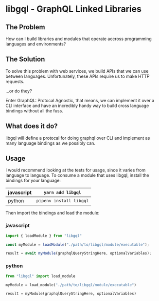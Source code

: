 # libgql - GraphQL Linked Libraries

## The Problem

How can I build libraries and modules that operate accross programming
languages and environments?

## The Solution

To solve this problem with web services, we build APIs that we can use between
languages. Unfortunately, these APIs require us to make HTTP requests.

...or do they?

Enter GraphQL: Protocal Agnostic, that means, we can implement it over a CLI
interface and have an incredibly handy way to build cross language bindings
without all the fuss.

## What does it do?

libgql will define a protocal for doing graphql over CLI and implement as many
language bindings as we possibly can.

## Usage

I would recommend looking at the tests for usage, since it varies from language
to language. To consume a module that uses libgql, install the bindings for your
language:

| javascript | `yarn add libgql`       |
|------------|-------------------------|
| python     | `pipenv install libgql` |

Then import the bindings and load the module:


### javascript
```javascript
import { loadModule } from "libgql"

const myModule = loadModule("./path/to/libgql/module/executable");

result = await myModule(graphqlQueryStringHere, optionalVariables);
```

### python

```python
from "libgql" import load_module

myModule = load_module("./path/to/libgql/module/executable")

result = myModule(graphqlQueryStringHere, optionalVariables)
```

